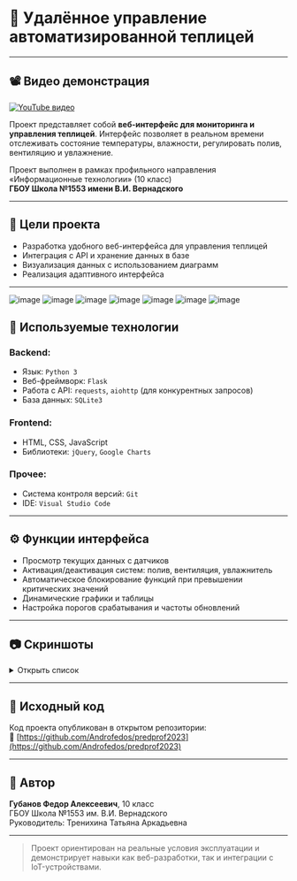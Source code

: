 # 🌱 Удалённое управление автоматизированной теплицей
---

## 📽 Видео демонстрация

[![YouTube видео](https://img.youtube.com/vi/Q4T_6Bexrxg/0.jpg)](https://www.youtube.com/watch?v=Q4T_6Bexrxg&ab_channel=androfedos)


Проект представляет собой **веб-интерфейс для мониторинга и управления теплицей**. Интерфейс позволяет в реальном времени отслеживать состояние температуры, влажности, регулировать полив, вентиляцию и увлажнение.

Проект выполнен в рамках профильного направления «Информационные технологии» (10 класс)  
**ГБОУ Школа №1553 имени В.И. Вернадского**

---

## 🎯 Цели проекта

- Разработка удобного веб-интерфейса для управления теплицей
- Интеграция с API и хранение данных в базе
- Визуализация данных с использованием диаграмм
- Реализация адаптивного интерфейса

---
![image](https://github.com/user-attachments/assets/bda668a2-a4ed-4e42-8c1a-bf5e052b1d98)
![image](https://github.com/user-attachments/assets/4c1847d4-84fb-4007-8d63-d18855f41ed3)
![image](https://github.com/user-attachments/assets/495e1c56-7e1b-4f18-9546-cf0eaff2c687)
![image](https://github.com/user-attachments/assets/b29fbc5b-e15c-4c38-a58a-409506f74f09)
![image](https://github.com/user-attachments/assets/524db65b-37e6-4806-96a2-bf3cfcd438a4)
![image](https://github.com/user-attachments/assets/2784836c-57ef-4242-b7da-c9bcf1cc672e)
![image](https://github.com/user-attachments/assets/8ba24921-18b8-452b-b340-eba5b5b85dc6)



## 🧰 Используемые технологии

### Backend:
- Язык: `Python 3`
- Веб-фреймворк: `Flask`
- Работа с API: `requests`, `aiohttp` (для конкурентных запросов)
- База данных: `SQLite3`

### Frontend:
- HTML, CSS, JavaScript
- Библиотеки: `jQuery`, `Google Charts`

### Прочее:
- Система контроля версий: `Git`
- IDE: `Visual Studio Code`

---

## ⚙️ Функции интерфейса

- Просмотр текущих данных с датчиков
- Активация/деактивация систем: полив, вентиляция, увлажнитель
- Автоматическое блокирование функций при превышении критических значений
- Динамические графики и таблицы
- Настройка порогов срабатывания и частоты обновлений

---

## 📷 Скриншоты

<details>
<summary>Открыть список</summary>

1. Отображение данных температуры, недоступность управления при низких значениях  
2. Меню вкладок и динамическая диаграмма  
3. Кнопка управления увлажнителем и график влажности  
4. Динамическая диаграмма с детализацией по датчику  
5. История изменений показаний  
6. Режим таблицы  
7. Меню настроек критических значений и экстренного режима  
</details>


---

## 💾 Исходный код

Код проекта опубликован в открытом репозитории:  
🔗 [https://github.com/Androfedos/predprof2023](https://github.com/Androfedos/predprof2023)

---

## 👤 Автор

**Губанов Федор Алексеевич**, 10 класс  
ГБОУ Школа №1553 им. В.И. Вернадского  
Руководитель: Тренихина Татьяна Аркадьевна

---

> Проект ориентирован на реальные условия эксплуатации и демонстрирует навыки как веб-разработки, так и интеграции с IoT-устройствами.
